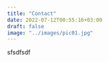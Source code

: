```yaml
---
title: "Contact"
date: 2022-07-12T00:55:16+03:00
draft: false
image: "../images/pic01.jpg"
---
```

sfsdfsdf
